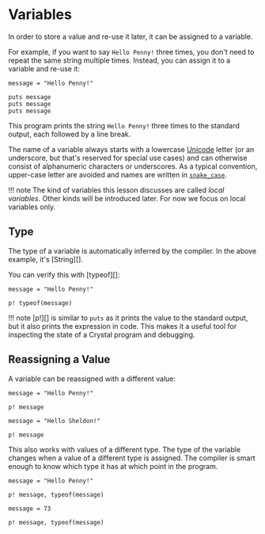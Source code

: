 # Variables

In order to store a value and re-use it later, it can be assigned to a variable.

For example, if you want to say `Hello Penny!` three times, you don't need to repeat the same string multiple times.
Instead, you can assign it to a variable and re-use it:

```{.crystal .crystal-play}
message = "Hello Penny!"

puts message
puts message
puts message
```

This program prints the string `Hello Penny!` three times to the standard output, each followed by a line break.

The name of a variable always starts with a lowercase [Unicode](https://en.wikipedia.org/wiki/Unicode) letter (or an underscore, but that's reserved for special use cases) and can otherwise consist of alphanumeric characters or underscores. As a typical convention, upper-case letter are avoided and names are written in [`snake_case`](https://en.wikipedia.org/wiki/Snake_case).

!!! note
    The kind of variables this lesson discusses are called *local variables*.
    Other kinds will be introduced later. For now we focus on local variables only.

## Type

The type of a variable is automatically inferred by the compiler. In the above example, it's [String][].

You can verify this with [typeof][]:

```{.crystal .crystal-play}
message = "Hello Penny!"

p! typeof(message)
```

!!! note
    [p!][] is similar to `puts` as it prints the value to the standard output, but it also prints the expression in code. This makes it a useful tool for inspecting the state of a Crystal program and debugging.

## Reassigning a Value

A variable can be reassigned with a different value:

```{.crystal .crystal-play}
message = "Hello Penny!"

p! message

message = "Hello Sheldon!"

p! message
```

This also works with values of a different type. The type of the variable changes when a value of a different type is assigned. The compiler is smart enough to know which type it has at which point in the program.

```{.crystal .crystal-play}
message = "Hello Penny!"

p! message, typeof(message)

message = 73

p! message, typeof(message)
```

